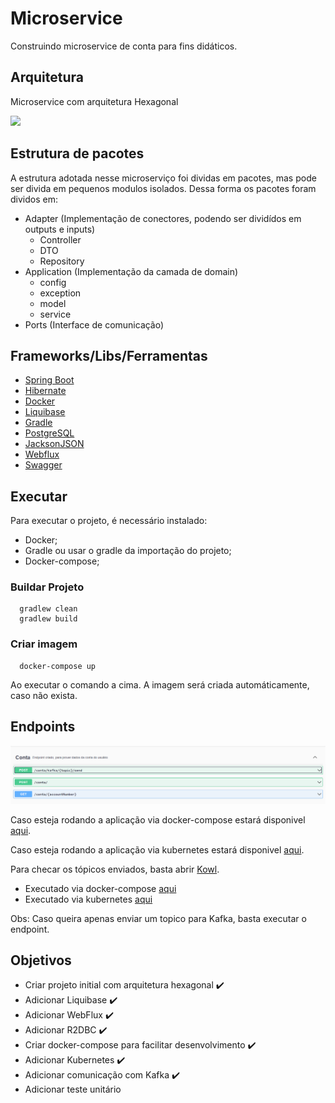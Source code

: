 # Microservice 
Construindo microservice de conta para fins didáticos.

## Arquitetura

Microservice com arquitetura Hexagonal

<img src="https://uploads-ssl.webflow.com/5eebed4f86986c7148161d11/5f4fe4418bbe242216f77452_hexagonal-architecture-v3.png" height="200" />

## Estrutura de pacotes

A estrutura adotada nesse microserviço foi dividas em pacotes, mas pode ser divida em pequenos modulos isolados. 
Dessa forma os pacotes foram dividos em:

 - Adapter (Implementação de conectores, podendo ser dividídos em outputs e inputs)
   - Controller
   - DTO
   - Repository 
 - Application (Implementação da camada de domain)
   - config
   - exception
   - model
   - service
 - Ports (Interface de comunicação)

## Frameworks/Libs/Ferramentas

* [Spring Boot](https://www.springbot.com/)
* [Hibernate](https://hibernate.org/)
* [Docker](https://docs.docker.com/)
* [Liquibase](https://www.liquibase.org/)
* [Gradle](https://gradle.org/)
* [PostgreSQL](https://www.postgresql.org/)
* [JacksonJSON](https://www.baeldung.com/jackson/)
* [Webflux](https://docs.spring.io/spring-framework/docs/5.0.0.M5/spring-framework-reference/html/web-reactive.html)
* [Swagger](https://swagger.io/)

## Executar


Para executar o projeto, é necessário instalado:
 - Docker;
 - Gradle ou usar o gradle da importação do projeto;
 - Docker-compose;
 
### Buildar Projeto

      gradlew clean
      gradlew build

### Criar imagem

      docker-compose up

Ao executar o comando a cima. A imagem será criada automáticamente, caso não exista.

## Endpoints

![endpoints](files/endpoints.png)

Caso esteja rodando a aplicação via docker-compose estará disponivel [aqui](http://localhost:8080/webjars/swagger-ui/index.html#/).

Caso esteja rodando a aplicação via kubernetes estará disponivel [aqui](http://localhost/webjars/swagger-ui/index.html#/).

Para checar os tópicos enviados, basta abrir [Kowl](https://github.com/cloudhut/kowl).
- Executado via docker-compose [aqui](http://localhost:8082/)
- Executado via kubernetes [aqui](http://localhost:8080/)

Obs: Caso queira apenas enviar um topico para Kafka, basta executar o endpoint.

## Objetivos

- Criar projeto initial com arquitetura hexagonal :heavy_check_mark:
- Adicionar Liquibase :heavy_check_mark:
- Adicionar WebFlux :heavy_check_mark:
- Adicionar R2DBC :heavy_check_mark:
- Criar docker-compose para facilitar desenvolvimento :heavy_check_mark:
- Adicionar Kubernetes :heavy_check_mark:
- Adicionar comunicação com Kafka :heavy_check_mark:
- Adicionar teste unitário
